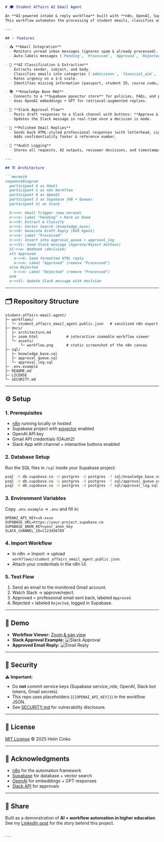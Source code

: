 ````markdown
# 🎓 Student Affairs AI Email Agent  

An **AI-powered intake & reply workflow** built with **n8n, OpenAI, Supabase, Slack, and Gmail**.  
This workflow automates the processing of student emails, classifies and drafts responses using RAG (retrieval-augmented generation), and enables a **human-in-the-loop approval** via Slack before sending polished replies back to students.  

---

## ✨ Features  

- 📥 **Gmail Integration**  
  - Monitors unread inbox messages (ignores spam & already processed).  
  - Auto-labels messages (`Pending`, `Processed`, `Approved`, `Rejected`, `Error`).  

- 🧠 **AI Classification & Extraction**  
  - Extracts sender, subject, and body.  
  - Classifies emails into categories (`admissions`, `financial_aid`, `academics`, etc.).  
  - Rates urgency on a 1–5 scale.  
  - Identifies missing information (passport, student ID, course code…).  

- 📚 **Knowledge Base RAG**  
  - Connects to a **Supabase pgvector store** for policies, FAQs, and procedures.  
  - Uses OpenAI embeddings + GPT for retrieval-augmented replies.  

- 💬 **Slack Approval Flow**  
  - Posts draft responses to a Slack channel with buttons: **Approve & Send** or **Reject**.  
  - Updates the Slack message in real-time once a decision is made.  

- 📧 **Polished Email Replies**  
  - Sends back HTML-styled professional responses (with letterhead, signature, contact info).  
  - Adds confidentiality footer & reference number.  

- 📝 **Audit Logging**  
  - Stores all requests, AI outputs, reviewer decisions, and timestamps in Supabase tables.  

---

## 🏗️ Architecture  

```mermaid
sequenceDiagram
  participant G as Gmail
  participant n as n8n Workflow
  participant O as OpenAI
  participant S as Supabase (KB + Queue)
  participant Sl as Slack

  G->>n: Gmail Trigger (new unread)
  n->>n: Label "Pending" + Mark as Read
  n->>O: Extract & Classify
  n->>S: Vector Search (knowledge_base)
  n->>O: Generate Draft Reply (RAG Agent)
  n->>n: Label "Processed"
  n->>S: Insert into approval_queue + approval_log
  n->>Sl: Send Slack message (Approve/Reject buttons)
  Sl->>n: Webhook (decision)
  alt Approved
    n->>G: Send formatted HTML reply
    n->>n: Label "Approved" (remove "Processed")
  else Rejected
    n->>n: Label "Rejected" (remove "Processed")
  end
  n->>Sl: Update Slack message with decision
````

---

## 🗂️ Repository Structure

```
student-affairs-email-agent/
├─ workflows/
│  └─ student_affairs_email_agent.public.json   # sanitized n8n export
├─ docs/
│  ├─ architecture.md
│  ├─ zoom.html             # interactive zoomable workflow viewer
│  └─ assets/
│      └─ workflow.png      # static screenshot of the n8n canvas
├─ sql/
│  ├─ knowledge_base.sql
│  ├─ approval_queue.sql
│  └─ approval_log.sql
├─ .env.example
├─ README.md
├─ LICENSE
└─ SECURITY.md
```

---

## ⚙️ Setup

### 1. Prerequisites

* [n8n](https://n8n.io/) running locally or hosted
* Supabase project with [pgvector](https://supabase.com/docs/guides/database/extensions/pgvector) enabled
* OpenAI API key
* Gmail API credentials (OAuth2)
* Slack App with channel + interactive buttons enabled

### 2. Database Setup

Run the SQL files in `/sql` inside your Supabase project:

```bash
psql -h db.supabase.co -U postgres -d postgres -f sql/knowledge_base.sql
psql -h db.supabase.co -U postgres -d postgres -f sql/approval_queue.sql
psql -h db.supabase.co -U postgres -d postgres -f sql/approval_log.sql
```

### 3. Environment Variables

Copy `.env.example` → `.env` and fill in:

```env
OPENAI_API_KEY=sk-xxxx
SUPABASE_URL=https://your-project.supabase.co
SUPABASE_ANON_KEY=your_anon_key
SLACK_CHANNEL_ID=C123456789
```

### 4. Import Workflow

* In n8n → Import → upload `workflows/student_affairs_email_agent.public.json`.
* Attach your credentials in the n8n UI.

### 5. Test Flow

1. Send an email to the monitored Gmail account.
2. Watch Slack → approve/reject.
3. Approved = professional email sent back, labeled `Approved`.
4. Rejected = labeled `Rejected`, logged in Supabase.

---

## 📸 Demo

* **Workflow Viewer:** [Zoom & pan view](./docs/zoom.html)
* **Slack Approval Example:**
  ![Slack Approval](docs/assets/slack-approval.png)
* **Approved Email Reply:**
  ![Email Reply](docs/assets/email-reply.png)

---

## 🔐 Security

⚠️ **Important:**

* Do **not** commit service keys (Supabase service\_role, OpenAI, Slack bot tokens, Gmail secrets).
* This repo uses placeholders (`{{OPENAI_API_KEY}}`) in the workflow JSON.
* See [SECURITY.md](SECURITY.md) for vulnerability disclosure.

---

## 📜 License

[MIT License](./LICENSE) © 2025 Helin Cinko

---

## 🙌 Acknowledgments

* [n8n](https://n8n.io/) for the automation framework
* [Supabase](https://supabase.com/) for database + vector search
* [OpenAI](https://openai.com/) for embeddings + GPT responses
* [Slack API](https://api.slack.com/) for approvals

---

## 🚀 Share

Built as a demonstration of **AI + workflow automation in higher education**.
See my [LinkedIn post](#) for the story behind this project.

```

---

